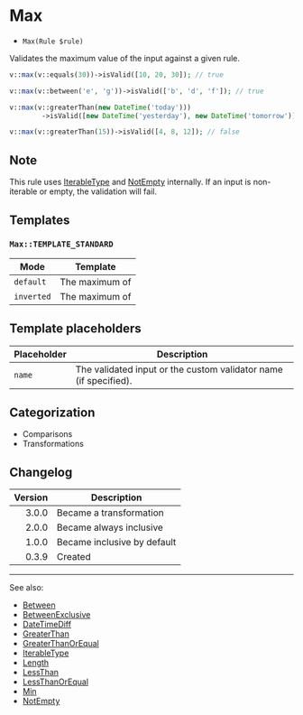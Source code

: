 # Max

- `Max(Rule $rule)`

Validates the maximum value of the input against a given rule.

```php
v::max(v::equals(30))->isValid([10, 20, 30]); // true

v::max(v::between('e', 'g'))->isValid(['b', 'd', 'f']); // true

v::max(v::greaterThan(new DateTime('today')))
        ->isValid([new DateTime('yesterday'), new DateTime('tomorrow')]); // true

v::max(v::greaterThan(15))->isValid([4, 8, 12]); // false
```

## Note

This rule uses [IterableType](IterableType.md) and [NotEmpty](NotEmpty.md) internally. If an input is non-iterable or
empty, the validation will fail.

## Templates

### `Max::TEMPLATE_STANDARD`


| Mode       | Template       |
|------------|----------------|
| `default`  | The maximum of |
| `inverted` | The maximum of |

## Template placeholders

| Placeholder | Description                                                      |
|-------------|------------------------------------------------------------------|
| `name`      | The validated input or the custom validator name (if specified). |

## Categorization

- Comparisons
- Transformations

## Changelog

| Version | Description                 |
|--------:|-----------------------------|
|   3.0.0 | Became a transformation     |
|   2.0.0 | Became always inclusive     |
|   1.0.0 | Became inclusive by default |
|   0.3.9 | Created                     |

***
See also:

- [Between](Between.md)
- [BetweenExclusive](BetweenExclusive.md)
- [DateTimeDiff](DateTimeDiff.md)
- [GreaterThan](GreaterThan.md)
- [GreaterThanOrEqual](GreaterThanOrEqual.md)
- [IterableType](IterableType.md)
- [Length](Length.md)
- [LessThan](LessThan.md)
- [LessThanOrEqual](LessThanOrEqual.md)
- [Min](Min.md)
- [NotEmpty](NotEmpty.md)
